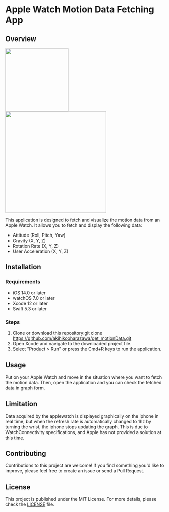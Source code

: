 # Apple Watch Motion Data Fetching App

## Overview

<img src="https://github.com/akihikooharazawa/get_motionData/assets/26277799/7d6f84cf-3e95-44ec-9185-ef21f58a990e" width="200px">
<img src="https://github.com/akihikooharazawa/get_motionData/assets/26277799/9a80f604-12e8-4ee3-943c-300692efdc9d" width="320px">

This application is designed to fetch and visualize the motion data from an Apple Watch. It allows you to fetch and display the following data:

- Attitude (Roll, Pitch, Yaw)
- Gravity (X, Y, Z)
- Rotation Rate (X, Y, Z)
- User Acceleration (X, Y, Z)

## Installation

### Requirements

- iOS 14.0 or later
- watchOS 7.0 or later
- Xcode 12 or later
- Swift 5.3 or later

### Steps

1. Clone or download this repository:git clone https://github.com/akihikooharazawa/get_motionData.git
2. Open Xcode and navigate to the downloaded project file.
3. Select "Product > Run" or press the Cmd+R keys to run the application.

## Usage

Put on your Apple Watch and move in the situation where you want to fetch the motion data. Then, open the application and you can check the fetched data in graph form.

## Limitation
Data acquired by the applewatch is displayed graphically on the iphone in real time, but when the refresh rate is automatically changed to 1hz by turning the wrist, the iphone stops updating the graph. This is due to WatchConnectivity specifications, and Apple has not provided a solution at this time.

## Contributing

Contributions to this project are welcome! If you find something you'd like to improve, please feel free to create an issue or send a Pull Request.

## License

This project is published under the MIT License. For more details, please check the [LICENSE](LICENSE) file.

